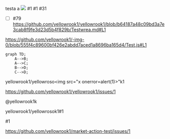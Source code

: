 testa
a
<img src="x" onerror=alert(1)>
      #1
<a href="/a"></a> #1 #31
- [ ] #79
https://github.com/yellowrook1/yellowrook1/blob/b64187a48c09bd3a7e3cab8f9fe3d23d5b4f829b/Testwrea.md#L1


https://github.com/yellowrook1/-img-0/blob/555f4c89600bf426e2abdd7aced1a8696ba165d4/Test.js#L1

```mermaid
graph TD;
    A-->B;
    A-->C;
    B-->D;
    C-->D;
```
yellowrook1/yellowroso<img src="x onerror=alert(1)>"k1
            
https://github.com/yellowrook1/yellowrook1/issues/1

@yellowrook1k

yellowrook1/yellowrosok1#1


#1


https://github.com/yellowrook1/market-action-test/issues/1
